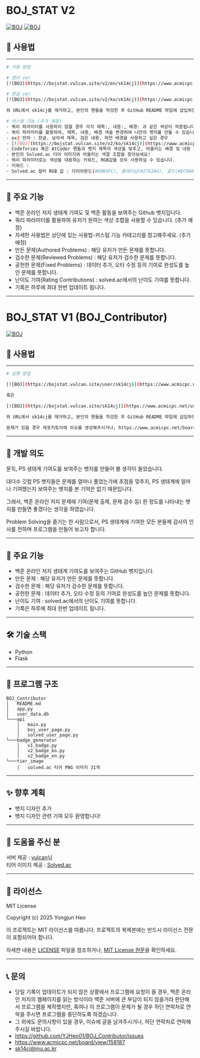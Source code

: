 # BOJ_STAT V2

[![BOJ](https://bojstat.vulcan.site/v2/en/sk14cj)](https://www.acmicpc.net/user/sk14cj)
[![BOJ](https://bojstat.vulcan.site/v2/ko/sk14cj)](https://www.acmicpc.net/user/sk14cj)

## 📖 사용법

---
```bash
# 사용 방법

# 영어 ver
[![BOJ](https://bojstat.vulcan.site/v2/en/sk14cj)](https://www.acmicpc.net/user/sk14cj)

# 한글 ver
[![BOJ](https://bojstat.vulcan.site/v2/ko/sk14cj)](https://www.acmicpc.net/user/sk14cj)

위 URL에서 sk14cj를 제거하고, 본인의 핸들을 작성한 후 GitHub README 파일에 삽입하면 됩니다.

# 커스텀 기능 (추가 예정)
- 쿼리 파라미터를 사용하지 않을 경우 각각 제목:, 내용:, 배경: 과 같은 색상이 적용됩니다.
- 쿼리 파라미터를 활용하여, 제목, 내용, 배경 색을 변경하여 나만의 뱃지를 만들 수 있습니다!
- ex) 언어 : 한글, 보라색 제목, 검은 내용, 하얀 배경을 사용하고 싶은 경우
- [![BOJ](https://bojstat.vulcan.site/v2/ko/sk14cj)](https://www.acmicpc.net/user/sk14cj)
- Codeforces 혹은 AtCoder 핸들과 뱃지 제목의 색상을 맞추고, 어울리는 배경 및 내용 색상을 찾아보세요!
- 본인의 Solved.ac 티어 이미지와 어울리는 색깔 조합을 찾아보세요!
- 쿼리 파라미터로는 색상을 대표하는 키워드, RGB값을 모두 사용하실 수 있습니다.
- 키워드 :
- Solved.ac 컬러 RGB 값 : 다이아몬드(#00B4FC), 플래티넘(#27E2A4), 골드(#EC9A00), 실버(#435F7A), 브론즈(#AD5600)


```

---

## 🚀 주요 기능

- 백준 온라인 저지 생태계 기여도 및 백준 활동을 보여주는 Github 뱃지입니다.
- 쿼리 파라미터를 활용하여 유저가 원하는 색상 조합을 사용할 수 있습니다. (추가 예정)
- 자세한 사용법은 상단에 있는 사용법-커스텀 기능 카테고리를 참고해주세요. (추가 예정)
- 만든 문제(Authored Problems) : 해당 유저가 만든 문제를 뜻합니다.
- 검수한 문제(Reviewed Problems) : 해당 유저가 검수한 문제를 뜻합니다.
- 공헌한 문제(Fixed Problems) : 데이터 추가, 오타 수정 등의 기여로 완성도를 높인 문제를 뜻합니다.
- 난이도 기여(Rating Contributions) : solved.ac에서의 난이도 기여를 뜻합니다.
- 기록은 하루에 최대 한번 업데이트 됩니다.


---

# BOJ_STAT V1 (BOJ_Contributor)

[![BOJ](https://bojstat.vulcan.site/user/sk14cj?v=3)](https://www.acmicpc.net/user/sk14cj)

## 📖 사용법

---
```bash
# 실행 방법

[![BOJ](https://bojstat.vulcan.site/user/sk14cj)](https://www.acmicpc.net/user/sk14cj)

혹은

[![BOJ](https://bojstat.vulcan.site/sk14cj)](https://www.acmicpc.net/user/sk14cj) (<-새로 올린 버전)

위 URL에서 sk14cj를 제거하고, 본인의 핸들을 작성한 후 GitHub README 파일에 삽입하면 됩니다.

문제가 있을 경우 레포지토리에 이슈를 생성해주시거나, https://www.acmicpc.net/board/view/158187에 댓글을 남겨주세요.

```

---

## 📌 개발 의도

문득, PS 생태계 기여도를 보여주는 뱃지를 만들어 볼 생각이 들었습니다.

​대다수 깃헙 PS 뱃지들은 문제를 얼마나 풀었는가에 초점을 맞추지, PS 생태계에 얼마나 기여했는지 보여주는 뱃지를 본 기억은 없기 때문입니다.

그래서, 백준 온라인 저지 문제에 기여(문제 출제, 문제 검수 등) 한 정도를 나타내는 뱃지를 만들면 좋겠다는 생각을 하였습니다.

​Problem Solving을 즐기는 한 사람으로서, PS 생태계에 기여한 모든 분들께 감사의 인사를 전하며 프로그램을 만들어 보고자 합니다.

---

## 🚀 주요 기능

- 백준 온라인 저지 생태계 기여도를 보여주는 GitHub 뱃지입니다.
- 만든 문제 : 해당 유저가 만든 문제를 뜻합니다.
- 검수한 문제 : 해당 유저가 검수한 문제를 뜻합니다.
- 공헌한 문제 : 데이터 추가, 오타 수정 등의 기여로 완성도를 높인 문제를 뜻합니다.
- 난이도 기여 : solved.ac에서의 난이도 기여를 뜻합니다.
- 기록은 하루에 최대 한번 업데이트 됩니다.


---

## 🛠️ 기술 스택

- Python
- Flask

---

## 📂 프로그램 구조

```
BOJ_Contributor
│   README.md
│   app.py
│   user_data.db
└───api
    │   main.py
    │   boj_user_page.py
    │   solved_user_page.py
└───badge_generator
    │   v1_badge.py
    │   v2_badge_ko.py
    │   v2_badge_en.py
└───tier_image
    │   solved.ac 티어 PNG 이미지 31개
```

---


## ✨ 향후 계획

- 뱃지 디자인 추가
- 뱃지 디자인 관련 기여 모두 환영합니다!

---

## 🙏 도움을 주신 분

서버 제공 : [vulcan](https://github.com/firekann)님<br>
티어 이미지 제공 : [Solved.ac](https://solved.ac/)

---

## 📄 라이선스

MIT License

Copyright (c) 2025 Yongjun Heo

이 프로젝트는 MIT 라이선스를 따릅니다. 프로젝트의 복제본에는 반드시 라이선스 전문이 포함되어야 합니다.

자세한 내용은 [LICENSE](./LICENSE) 파일을 참조하거나, [MIT License 원문](https://opensource.org/licenses/MIT)을 확인하세요.

---

## 📞 문의

- 당일 기록이 업데이트가 되지 않은 상황에서 프로그램에 요청이 올 경우, 백준 온라인 저지의 웹페이지를 읽는 방식이라 백준 서버에 큰 부담이 되지 않을거라 판단해서 프로그램을 제작했지만, 혹여나 이 프로그램이 문제가 될 경우 하단 연락처로 연락을 주시면 프로그램을 중단하도록 하겠습니다.
- 그 외에도 문의사항이 있을 경우, 이슈에 글을 남겨주시거나, 하단 연락처로 연락해주시길 바랍니다.
- https://github.com/YJHeo01/BOJ_Contributor/issues
- https://www.acmicpc.net/board/view/158187
- sk14cj@inu.ac.kr
